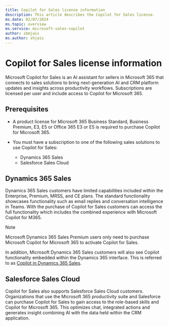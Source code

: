 ```yaml
---
title: Copilot for Sales license information
description: This article describes the Copilot for Sales license.
ms.date: 02/07/2024
ms.topic: overview
ms.service: microsoft-sales-copilot
author: sbmjais
ms.author: shjais
---
```


# Copilot for Sales license information

Microsoft Copilot for Sales is an AI assistant for sellers in Microsoft 365 that connects to sales solutions to bring next-generation AI and CRM platform updates and insights across productivity workflows. Subscriptions are licensed per user and include access to Copilot for Microsoft 365.

## Prerequisites

- A product license for Microsoft 365 Business Standard, Business Premium, E3, E5 or Office 365 E3 or E5 is required to purchase Copilot for Microsoft 365. 

- You must have a subscription to one of the following sales solutions to use Copilot for Sales:
  - Dynamics 365 Sales
  - Salesforce Sales Cloud

## Dynamics 365 Sales

Dynamics 365 Sales customers have limited capabilities included within the Enterprise, Premium, MRSS, and CE plans. The standard functionality showcases functionality such as email replies and conversation intelligence in Teams. With the purchase of Copilot for Sales customers can access the full functionality which includes the combined experience with Microsoft Copilot for M365. 

> [!NOTE]
> Microsoft Dynamics 365 Sales Premium users only need to purchase Microsoft Copilot for Microsoft 365 to activate Copilot for Sales. 

In addition, Microsoft Dynamics 365 Sales customers will also see Copilot functionality embedded within the Dynamics 365 interface. This is referred to as [Copilot in Dynamics 365 Sales](/dynamics365/sales/copilot-overview). 

## Salesforce Sales Cloud

Copilot for Sales also supports Salesforce Sales Cloud customers. Organizations that use the Microsoft 365 productivity suite and Salesforce can purchase Copilot for Sales to gain access to the role-based skills and Copilot for Microsoft 365. This optimizes chat, integrated actions and generates insight combining AI with the data held within the CRM application. 